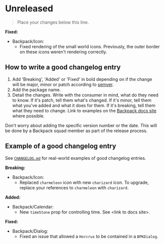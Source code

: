 # Unreleased
> Place your changes below this line.

**Fixed:**

- Backpack/Icon:
  - Fixed rendering of the small world icons. Previously, the outer border on these icons weren't rendering correctly.

## How to write a good changelog entry

1. Add 'Breaking', 'Added' or 'Fixed' in bold depending on if the change will be major, minor or patch according to [semver](semver.org).
2. Add the package name.
3. Detail the changes. Write with the consumer in mind, what do they need to know. If it's patch, tell them what's changed. If it's minor, tell them what you've added and what it does for them. If it's breaking, tell them what they need to change. Link to examples on the [Backpack docs site](backpack.github.io) where possible.

Don't worry about adding the specific version number or the date. This will be done by a Backpack squad member as part of the release process.

## Example of a good changelog entry

See [`CHANGELOG.md`](CHANGELOG.md) for real-world examples of good changelog entries.

**Breaking:**

- Backpack/Icon:
  - Replaced `charmeleon` icon with new `charizard` icon. To upgrade, replace your references to `charmeleon` with `charizard`.

**Added:**

- Backpack/Calendar:
  - New `timeStone` prop for controlling time. See &lt;link to docs site&gt;.

**Fixed:**

- Backpack/Dialog:
  - Fixed an issue that allowed a `Horcrux` to be contained in a `BPKDialog`.

